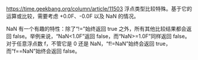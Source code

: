 https://time.geekbang.org/column/article/11503
浮点类型比较特殊。基于它的运算或比较，需要考虑 +0.0F、-0.0F 以及 NaN 的情况。

NaN 有一个有趣的特性：除了“!=”始终返回 true 之外，所有其他比较结果都会返回 false。举例来说，“NaN<1.0F”返回 false，而“NaN>=1.0F”同样返回 false。对于任意浮点数 f，不管它是 0 还是 NaN，“f!=NaN”始终会返回 true，而“f==NaN”始终会返回 false。